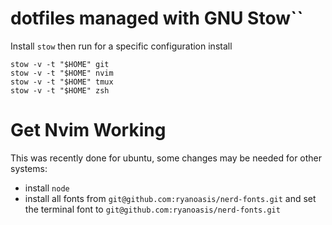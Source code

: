 # dotfiles managed with GNU Stow``

Install `stow` then run for a specific configuration install
```
stow -v -t "$HOME" git
stow -v -t "$HOME" nvim
stow -v -t "$HOME" tmux
stow -v -t "$HOME" zsh
```

# Get Nvim Working
This was recently done for ubuntu, some changes may be needed for other systems:

* install `node`
* install all fonts from `git@github.com:ryanoasis/nerd-fonts.git` and set the terminal font to `git@github.com:ryanoasis/nerd-fonts.git`
